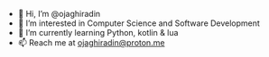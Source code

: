 - 👋 Hi, I’m @ojaghiradin
- 👀 I’m interested in Computer Science and Software Development
- 🌱 I’m currently learning Python, kotlin & lua
- 📫 Reach me at ojaghiradin@proton.me

<!---
ojaghiradin/ojaghiradin is a ✨ special ✨ repository because its `README.md` (this file) appears on your GitHub profile.
You can click the Preview link to take a look at your changes.
--->
